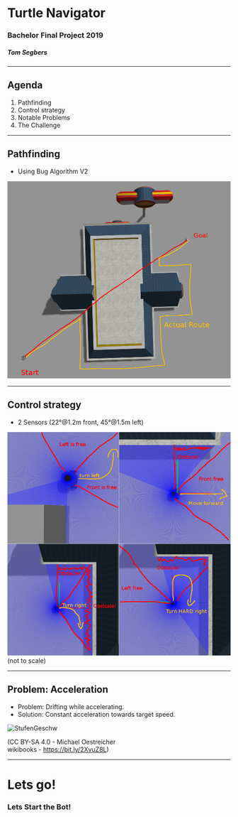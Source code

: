 # Turtle Navigator

### Bachelor Final Project 2019

##### Tom Segbers

---

## Agenda

1. Pathfinding
2. Control strategy
3. Notable Problems
4. The Challenge

---

## Pathfinding
- Using Bug Algorithm V2

![ActualRoute](img/ActualRoute.png "ActualRoute")  

---

## Control strategy
- 2 Sensors (22°@1.2m front, 45°@1.5m left)

![SensorPic](img/ScanerStatus.png "SensorPic")  
(not to scale)

---

## Problem: Acceleration
- Problem: Drifting while accelerating.  
- Solution: Constant acceleration towards target speed.   

![StufenGeschw](img/StufenGeschw.png.png "StufenGeschw")  

(CC BY-SA 4.0 - Michael Oestreicher <br> wikibooks - https://bit.ly/2XvuZ8L)

---

# Lets go!


### Lets Start the Bot!
